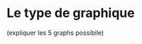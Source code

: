 # Le type de graphique 

(expliquer les 5 graphs possibile)


<!--stackedit_data:
eyJoaXN0b3J5IjpbLTE0NjA2NzA5MjFdfQ==
-->